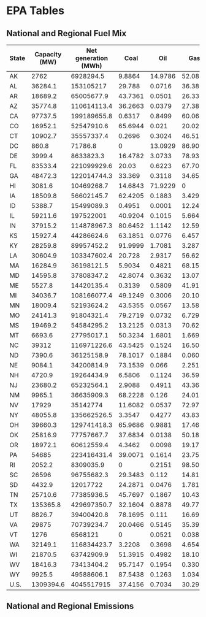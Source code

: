 # EPA Tables

## National and Regional Fuel Mix 

State  |  Capacity (MW)  |  Net generation (MWh)  |  Coal     |  Oil      |  Gas      |  Other Fossil  |  Nuclear  |  Hydro    |  Biomass  |  Wind     |  Solar   |  Geo-thermal  |  Other
-------|-----------------|------------------------|-----------|-----------|-----------|----------------|-----------|-----------|-----------|-----------|----------|---------------|--------
AK     |  2762           |  6928294.5             |  9.8864   |  14.9786  |  52.0863  |  0             |  0        |  22.7335  |  0.037    |  0.2781   |  0       |  0            |  0
AL     |  36284.1        |  153105217             |  29.788   |  0.0716   |  36.3835  |  0.116         |  26.6753  |  4.8563   |  2.1094   |  0        |  0       |  0            |  0
AR     |  18689.2        |  65005677.9            |  43.7361  |  0.0501   |  26.3322  |  0.0468        |  23.8335  |  3.4472   |  2.5542   |  0        |  0       |  0            |  0
AZ     |  35774.8        |  110614113.4           |  36.2663  |  0.0379   |  27.388   |  0             |  28.8697  |  6.1442   |  0.2125   |  0.2255   |  0.8559  |  0            |  0
CA     |  97737.5        |  199189655.8           |  0.6317   |  0.8499   |  60.0661  |  0.0908        |  9.2913   |  13.7605  |  3.1494   |  4.8624   |  0.6829  |  6.285        |  0.3299
CO     |  16952.1        |  52547910.6            |  65.6944  |  0.021    |  20.0283  |  0             |  0        |  2.384    |  0.1104   |  11.3458  |  0.3108  |  0            |  0.1054
CT     |  10902.7        |  35557337.4            |  0.2696   |  0.3024   |  46.5113  |  2.0675        |  48.0292  |  0.8855   |  1.9346   |  0        |  0       |  0            |  0
DC     |  860.8          |  71786.8               |  0        |  13.0929  |  86.9071  |  0             |  0        |  0        |  0        |  0        |  0       |  0            |  0
DE     |  3999.4         |  8633823.3             |  16.4782  |  3.0733   |  78.9306  |  0             |  0        |  0        |  1.2145   |  0.0421   |  0.2613  |  0            |  0
FL     |  83533.4        |  221099929.6           |  20.03    |  0.6223   |  67.7068  |  0.6277        |  8.0823   |  0.0681   |  1.9807   |  0        |  0.0876  |  0            |  0.7946
GA     |  48472.3        |  122014744.3           |  33.369   |  0.3118   |  34.6502  |  0.0423        |  27.8176  |  1.1461   |  2.6617   |  0        |  0.0013  |  0            |  0
HI     |  3081.6         |  10469268.7            |  14.6843  |  71.9229  |  0        |  3.4161        |  0        |  1.0945   |  2.7325   |  3.6128   |  0.044   |  2.493        |  0
IA     |  18509.8        |  56602145.7            |  62.4205  |  0.1883   |  3.429    |  0.0226        |  7.6799   |  1.3536   |  0.2441   |  24.662   |  0       |  0            |  0
ID     |  5388.7         |  15499089.3            |  0.4951   |  0.0001   |  12.247   |  0             |  0        |  70.5874  |  3.5439   |  12.1979  |  0       |  0.4818       |  0.4469
IL     |  59211.6        |  197522001             |  40.9204  |  0.1015   |  5.6647   |  0.1035        |  48.8054  |  0.0563   |  0.3115   |  3.8899   |  0.0155  |  0            |  0.1314
IN     |  37915.2        |  114878967.3           |  80.6452  |  1.1142   |  12.5967  |  1.8951        |  0        |  0.3774   |  0.2932   |  2.7943   |  0       |  0            |  0.284
KS     |  15927.4        |  44286624.6            |  63.1851  |  0.0776   |  6.4575   |  0             |  18.7075  |  0.0235   |  0.1295   |  11.4193  |  0       |  0            |  0
KY     |  28259.8        |  89957452.2            |  91.9999  |  1.7081   |  3.2875   |  0.009         |  0        |  2.6254   |  0.37     |  0        |  0       |  0            |  0
LA     |  30604.9        |  103347602.4           |  20.728   |  2.9317   |  56.6231  |  1.2867        |  15.1519  |  0.6579   |  2.3513   |  0        |  0       |  0            |  0.2693
MA     |  16284.9        |  36198121.5            |  5.9034   |  0.4821   |  68.1593  |  2.42          |  16.1874  |  1.6712   |  4.8471   |  0.2477   |  0.0818  |  0            |  0
MD     |  14595.8        |  37808347.2            |  42.8074  |  0.3632   |  13.0788  |  1.0541        |  35.9161  |  4.3814   |  1.4925   |  0.8508   |  0.0557  |  0            |  0
ME     |  5527.8         |  14420135.4            |  0.3139   |  0.5809   |  41.9115  |  2.2748        |  0        |  25.8847  |  22.3179  |  6.0919   |  0       |  0            |  0.6245
MI     |  34036.7        |  108166077.4           |  49.1249  |  0.3006   |  20.1064  |  0.6499        |  25.9043  |  0.4082   |  2.4593   |  1.0463   |  0       |  0            |  0
MN     |  18009.4        |  52193624.2            |  43.5355  |  0.0567   |  13.5806  |  0.5017        |  22.8836  |  1.0749   |  3.5404   |  14.5907  |  0       |  0            |  0.2358
MO     |  24141.3        |  91804321.4            |  79.2719  |  0.0732   |  6.7293   |  0.0215        |  11.6752  |  0.8145   |  0.0586   |  1.3559   |  0       |  0            |  0
MS     |  19469.2        |  54584295.2            |  13.2125  |  0.0313   |  70.6245  |  0             |  13.3667  |  0        |  2.7649   |  0        |  0       |  0            |  0
MT     |  6693.6         |  27795017.1            |  50.3234  |  1.6801   |  1.6694   |  0             |  0        |  40.5953  |  0        |  4.5044   |  0       |  0            |  1.2275
NC     |  39312          |  116971226.6           |  43.5425  |  0.1524   |  16.5015  |  0.1204        |  33.6712  |  3.4585   |  2.1924   |  0        |  0.0953  |  0            |  0.2659
ND     |  7390.6         |  36125158.9            |  78.1017  |  0.1884   |  0.0601   |  0.0029        |  0        |  6.8574   |  0.0153   |  14.6007  |  0       |  0            |  0.1736
NE     |  9084.1         |  34200814.9            |  73.1539  |  0.066    |  2.2517   |  0             |  16.9633  |  3.6755   |  0.1846   |  3.705    |  0       |  0            |  0
NH     |  4720.9         |  19264434.9            |  6.5806   |  0.1124   |  36.5944  |  0.3283        |  42.5093  |  6.6931   |  6.0986   |  1.0833   |  0       |  0            |  0
NJ     |  23680.2        |  65232564.1            |  2.9088   |  0.4911   |  43.3601  |  0.7771        |  50.7572  |  -0.2383  |  1.507    |  0.0177   |  0.4192  |  0            |  0
NM     |  9965.1         |  36635909.3            |  68.2228  |  0.126    |  24.0175  |  0             |  0        |  0.6082   |  0.0389   |  6.0754   |  0.9111  |  0            |  0
NV     |  17929          |  35142774              |  11.6082  |  0.0537   |  72.9785  |  0.0208        |  0        |  6.9443   |  0.054    |  0.3665   |  1.2842  |  6.656        |  0.0339
NY     |  48055.8        |  135662526.5           |  3.3547   |  0.4277   |  43.831   |  0.6904        |  30.0559  |  17.8021  |  1.6067   |  2.1927   |  0.0389  |  0            |  0
OH     |  39660.3        |  129741418.3           |  65.9686  |  0.9881   |  17.469   |  0.7483        |  13.17    |  0.3192   |  0.5523   |  0.7596   |  0.0249  |  0            |  0
OK     |  25816.9        |  77757667.7            |  37.6834  |  0.0138   |  50.1852  |  0.0125        |  0        |  1.3231   |  0.4675   |  10.3146  |  0       |  0            |  0
OR     |  18972.1        |  60612559.4            |  4.3462   |  0.0098   |  19.1787  |  0.0671        |  0        |  65.0148  |  1.3881   |  9.9579   |  0.0106  |  0.0268       |  0
PA     |  54685          |  223416431.4           |  39.0071  |  0.1614   |  23.7508  |  0.6207        |  33.6477  |  0.805    |  1.0417   |  0.9528   |  0.0129  |  0            |  0
RI     |  2052.2         |  8309035.9             |  0        |  0.2151   |  98.5072  |  0             |  0        |  0.0513   |  1.2097   |  0.0166   |  0       |  0            |  0
SC     |  26596          |  96755682.3            |  29.3483  |  0.112    |  14.8124  |  0.1098        |  52.8603  |  0.5418   |  2.2153   |  0        |  0       |  0            |  0
SD     |  4432.9         |  12017722              |  24.2871  |  0.0476   |  1.7815   |  0             |  0        |  49.6307  |  0        |  24.2531  |  0       |  0            |  0
TN     |  25710.6        |  77385936.5            |  45.7697  |  0.1867   |  10.4349  |  0.0181        |  32.4375  |  10.0878  |  1.0038   |  0.0614   |  0       |  0            |  0
TX     |  135365.8       |  429697350.7           |  32.1604  |  0.8878   |  49.7795  |  0.1567        |  8.9461   |  0.136    |  0.392    |  7.4459   |  0.0275  |  0            |  0.0681
UT     |  8826.7         |  39400420.8            |  78.1695  |  0.111    |  16.6929  |  0.0113        |  0        |  1.8979   |  0.1516   |  1.7866   |  0.0041  |  0.8493       |  0.3259
VA     |  29875          |  70739234.7            |  20.0466  |  0.5145   |  35.3944  |  0.5406        |  40.6046  |  -0.4549  |  3.3541   |  0        |  0       |  0            |  0
VT     |  1276           |  6568121               |  0        |  0.0521   |  0.0387   |  0             |  75.9629  |  16.8877  |  5.3776   |  1.6275   |  0.0535  |  0            |  0
WA     |  32149.1        |  116834423.7           |  3.2208   |  0.3698   |  4.6541   |  0.0568        |  7.9888   |  76.6109  |  1.3833   |  5.6479   |  0.0007  |  0            |  0.0669
WI     |  21870.5        |  63742909.9            |  51.3915  |  0.4982   |  18.1071  |  0.0702        |  22.4332  |  2.3881   |  2.6176   |  2.4435   |  0       |  0            |  0.0506
WV     |  18416.3        |  73413404.2            |  95.7147  |  0.1954   |  0.3309   |  0.0431        |  0        |  1.9498   |  0.0144   |  1.7518   |  0       |  0            |  0
WY     |  9925.5         |  49588606.1            |  87.5438  |  0.1263   |  1.0343   |  0.5479        |  0        |  1.8018   |  0        |  8.8107   |  0       |  0            |  0.1351
U.S.   |  1309394.6      |  4045517915            |  37.4156  |  0.7034   |  30.2949  |  0.3683        |  19.0169  |  6.703    |  1.4404   |  3.4476   |  0.1035  |  0.3842       |  0.1221


## National and Regional Emissions

